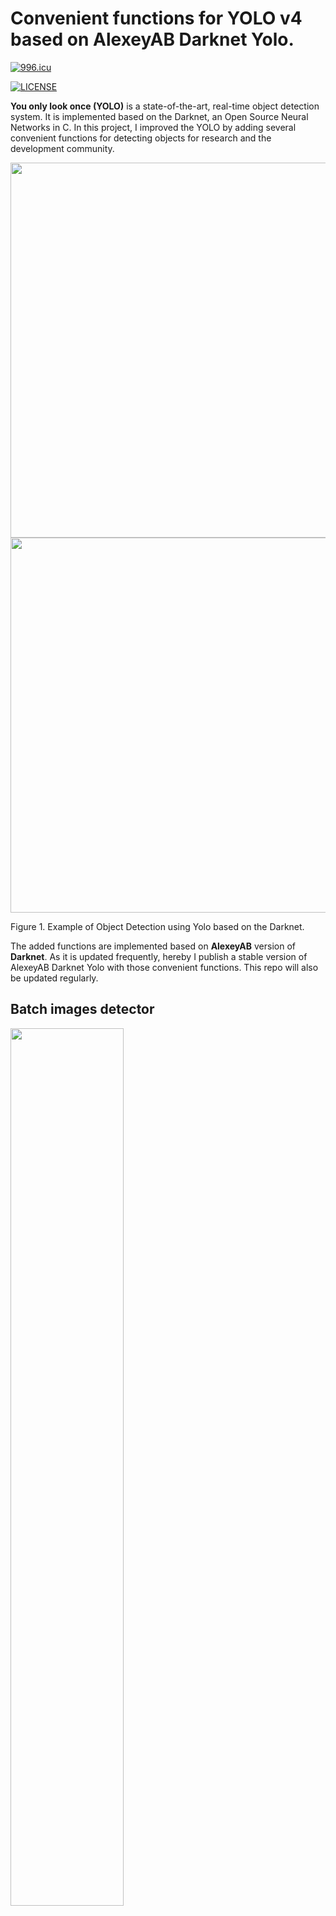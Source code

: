   

# Convenient functions for YOLO v4 based on AlexeyAB Darknet Yolo.

  

[![996.icu](https://img.shields.io/badge/link-996.icu-red.svg)](https://996.icu)

[![LICENSE](https://img.shields.io/badge/license-Anti%20996-blue.svg)](https://github.com/996icu/996.ICU/blob/master/LICENSE)

  
  

**You only look once (YOLO)** is a state-of-the-art, real-time object detection system. It is implemented based on the Darknet, an Open Source Neural Networks in C. In this project, I improved the YOLO by adding several convenient functions for detecting objects for research and the development community.

  
  

<img  src="https://raw.githubusercontent.com/vincentgong7/VG_AlexeyAB_darknet/master/output/1.jpg"  alt=""  width="600"/>  <img  src="https://raw.githubusercontent.com/vincentgong7/VG_AlexeyAB_darknet/master/output/2.jpg"  alt=""  width="600"/>

  

Figure 1. Example of Object Detection using Yolo based on the Darknet.

  
  

The added functions are implemented based on **AlexeyAB** version of **Darknet**. As it is updated frequently, hereby I publish a stable version of AlexeyAB Darknet Yolo with those convenient functions. This repo will also be updated regularly.

  
  

## Batch images detector

  

<img  src="https://raw.githubusercontent.com/vincentgong7/VG_AlexeyAB_darknet/yolo_v3/exp/example/vg_darknet_batch_detector.png"  alt=""  width="60%"  />

  

Figure. The process of batch detecting images in a folder using Yolo based on the Darknet.

  
  

The **detector** function in AlexeyAB Darknet only supports a single image at a time. Therefore I added the batch function into this forked repo, which supports detecting images in a folder in one time. In the meantime, it exports information including the name of the image, the detected classes, the confidence and the <span  style="color:blue">  **bounding box coordinates**  </span> in **JSON** and **TXT** files.

Hope you like it.

  

### Github link: [https://github.com/vincentgong7/VG_AlexeyAB_darknet](https://github.com/vincentgong7/VG_AlexeyAB_darknet)

  

Please also refer to the post for more information:

  

[https://github.com/pjreddie/darknet/issues/723](https://github.com/pjreddie/darknet/issues/723)

  

## Update Sep 28, 2020

1. The new version based on AlexeyAB Yolo v4.

2. Compile without change anything on Linux and Windows. Both are tested.

3. Export the bounding box of detected objects in images to JSON.

4. Export the bounding box of detected objects in images to TXT.

5. Added the Google Colab Demo.

  

## Google Colab Demo

<img  src="https://cdn-images-1.medium.com/max/1000/1*Lad06lrjlU9UZgSTHUoyfA.png"  alt=""  width="20%"  />

[https://bit.ly/vg_yolo_v4_colab](https://bit.ly/vg_yolo_v4_colab)
  

## Usage

  

### Command

>./darknet detector batch cfg/coco.data cfg/yolov4.cfg weights/yolov4.weights io_folder sample_imgs/ output/ -out output/result.json -ext_output > output/result.txt

  

Parameter explain:

1. The input images are: **sample_imgs/**

2. The output images are: **output/**

3. The image name, detected classes, the confidence and the **bounding box coordinates** is saved in: **output/result.txt** and in **output/result.json**

  

### Installation

1. Clone this project, or download this project.

2. Decompress the weight file.

	>cd ./weights/
	
	>7z x yolov4.weights.7z.001

	It requires the tool of 7z. You may need to install it if you do not have it.


3. Build the project.

	First of all, go back to the root folder of the project.

	>cd ..

	Now you should be in the project root folder of the project, such as: VG\_AlexeyAB\_darknet

	For linux (e.g. Ubuntu): Make the project with command in the project root folder:
	
	>make
	
	For windows. It can be successfully built on Visual Studio using project file in the folder of:
	
	/build/darknet/

4. Use the commandf to batch process images.
>./darknet detector batch cfg/coco.data cfg/yolov4.cfg weights/yolov4.weights io_folder sample_imgs/ output/ -out output/result.json -ext_output > output/result.txt
  

## Contact

Any questions please let me know.

  

If you like it, please also let me know.

  

vincent.gong7[at]gmail.com

  
  
  

<!-- <img src="https://github.com/vincentgong7/VG_AlexeyAB_darknet/blob/master/exp/example/icon_link.png?raw=true" alt="" width="15" valign = "middle"/> [Gong.im](http://gong.im) -->

  

[*Gong.im*](http://gong.im)

  

[Guestbook](https://github.com/vincentgong7/VG_AlexeyAB_darknet/issues/7)

  

<script  type="text/javascript"  src="//counter.websiteout.net/js/5/4/69/0"></script>

<br>

<div  style="float: left;"><script  type="text/javascript"  id="clustrmaps"  src="//cdn.clustrmaps.com/map_v2.js?cl=ffffff&w=600&t=m&d=hUfpL0e-tBg_zcx45xNWS0tq1zo_Jj5POALETOYreCY&co=2d78ad&cmo=3acc3a&cmn=ff5353&ct=ffffff"></script></div>

<br><br><br><br><br><br><br><br><br><br><br><br><br><br><br><br>
<!-- Global site tag (gtag.js) - Google Analytics -->
<script async src="https://www.googletagmanager.com/gtag/js?id=UA-38972482-2"></script>
<script>
  window.dataLayer = window.dataLayer || [];
  function gtag(){dataLayer.push(arguments);}
  gtag('js', new Date());

  gtag('config', 'UA-38972482-2');
</script>

